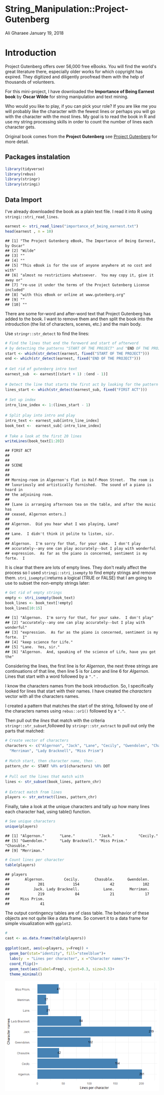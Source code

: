 String\_Manipulation::Project-Gutenberg
================
Ali Gharaee
January 19, 2018

Introduction
============

Project Gutenberg offers over 56,000 free eBooks. You will find the world's great literature there, especially older works for which copyright has expired. They digitized and diligently proofread them with the help of thousands of volunteers.

For this mini-project, I have downloaded the **Importance of Being Earnest book** by **Oscar Wilde** for string manipulation and text mining.

Who would you like to play, if you can pick your role? If you are like me you will probably like the character with the fewest lines or perhaps you will go with the character with the most lines. My goal is to read the book in R and use my string processing skills in order to count the number of lines each character gets.

Original book comes from the **Project Gutenberg** see [Project Gutenberg](http://www.gutenberg.org/ebooks/search/?query=importance+of+being+earnest) for more detail.

Packages instalation
--------------------

``` r
library(tidyverse)
library(rebus)
library(stringr)
library(stringi)
```

Data Import
-----------

I've already downloaded the book as a plain text file. I read it into R using `stringi::stri_read_lines`.

``` r
earnest <- stri_read_lines("importance_of_being_earnest.txt")
head(earnest , n = 10)
```

             
    ## [1] "The Project Gutenberg eBook, The Importance of Being Earnest, by Oscar"
    ## [2] "Wilde"                                                                 
    ## [3] ""                                                                      
    ## [4] ""                                                                      
    ## [5] "This eBook is for the use of anyone anywhere at no cost and with"      
    ## [6] "almost no restrictions whatsoever.  You may copy it, give it away or"  
    ## [7] "re-use it under the terms of the Project Gutenberg License included"   
    ## [8] "with this eBook or online at www.gutenberg.org"                        
    ## [9] ""                                                                      
    ## [10] "" 

There are some for-word and after-word text that Project Gutenberg has added to the book. I want to remove them and then split the book into the introduction (the list of characters, scenes, etc.) and the main body.

Use `stringr::str_detect` to find the lines:

``` r
# Find the lines that end the foreword and start of afterword 
# by detecting the patterns "START OF THE PROJECT" and "END OF THE PROJECT"
start <- which(str_detect(earnest, fixed("START OF THE PROJECT")))
end <- which(str_detect(earnest, fixed("END OF THE PROJECT")))

# Get rid of gutenberg intro text
earnest_sub  <- earnest[(start + 1) :(end - 1)]

# Detect the line that starts the first act by looking for the pattern "FIRST ACT".
lines_start <- which(str_detect(earnest_sub, fixed("FIRST ACT")))

# Set up index
intro_line_index <- 1:(lines_start - 1)

# Split play into intro and play
intro_text <- earnest_sub[intro_line_index]
book_text <-  earnest_sub[-intro_line_index]

# Take a look at the first 20 lines 
writeLines(book_text[1:20])
```

    ## FIRST ACT
    ## 
    ## 
    ## SCENE
    ## 
    ## 
    ## Morning-room in Algernon's flat in Half-Moon Street.  The room is
    ## luxuriously and artistically furnished.  The sound of a piano is heard in
    ## the adjoining room.
    ## 
    ## [Lane is arranging afternoon tea on the table, and after the music has
    ## ceased, Algernon enters.]
    ## 
    ## Algernon.  Did you hear what I was playing, Lane?
    ## 
    ## Lane.  I didn't think it polite to listen, sir.
    ## 
    ## Algernon.  I'm sorry for that, for your sake.  I don't play
    ## accurately--any one can play accurately--but I play with wonderful
    ## expression.  As far as the piano is concerned, sentiment is my forte.  I

It is clear that there are lots of empty lines. They don't really affect the process so I used `stringi::stri_isempty` to find empty strings and remove them. `stri_isempty()`returns a logical (TRUE or FALSE) that I am going to use to subset the non-empty strings later:

``` r
# Get rid of empty strings
empty <- stri_isempty(book_text)
book_lines <- book_text[!empty]
book_lines[10:15]
```

    ## [1] "Algernon.  I'm sorry for that, for your sake.  I don't play"             
    ## [2] "accurately--any one can play accurately--but I play with wonderful"      
    ## [3] "expression.  As far as the piano is concerned, sentiment is my forte.  I"
    ## [4] "keep science for Life."                                                  
    ## [5] "Lane.  Yes, sir."                                                        
    ## [6] "Algernon.  And, speaking of the science of Life, have you got the"

Considering the lines, the first line is for *Algernon*, the next three strings are continuations of that line, then line 5 is for *Lane* and line 6 for *Algernon*. Lines that start with a word followed by a `"."` .

I know the characters names from the book introduction. So, I specifically looked for lines that start with their names. I have created the *characters* vector with all the characters names.

I created a pattern that matches the start of the string, followed by one of the characters names using `rebus::or1()` followed by a `"."`.

Then pull out the *lines* that match with the criteria `stringr::str_subset`,followed by `stringr::str_extract` to pull out only the parts that matched:

``` r
# Create vector of characters
characters <- c("Algernon", "Jack", "Lane", "Cecily", "Gwendolen", "Chasuble", 
  "Merriman", "Lady Bracknell", "Miss Prism")

# Match start, then character name, then .
pattern_chr <- START %R% or1(characters) %R% DOT

# Pull out the lines that match with
lines <- str_subset(book_lines, pattern_chr)

# Extract match from lines
players <- str_extract(lines, pattern_chr)
```

Finally, take a look at the unique characters and tally up how many lines each character had, using table() function.

``` r
# See unique characters
unique(players)
```

    ## [1] "Algernon."       "Lane."           "Jack."           "Cecily."        
    ## [5] "Gwendolen."      "Lady Bracknell." "Miss Prism."     "Chasuble."      
    ## [9] "Merriman."

``` r
# Count lines per character
table(players)
```

    ## players
    ##       Algernon.         Cecily.       Chasuble.      Gwendolen. 
    ##             201             154              42             102 
    ##           Jack. Lady Bracknell.           Lane.       Merriman. 
    ##             219              84              21              17 
    ##     Miss Prism. 
    ##              41

The output contingency tables are of class table. The behavior of these objects are not quite like a data frame. So convert it to a data frame for simple visualization with `ggplot2`.

``` r
#
cast <- as.data.frame(table(players))

ggplot(cast, aes(x=players, y=Freq)) +
  geom_bar(stat="identity", fill="steelblue")+
  labs(y  = "Lines per character", x ="Character names")+
  coord_flip()+
  geom_text(aes(label=Freq), vjust=0.3, size=3.5)+
  theme_minimal()
```

![](RMARK_files/figure-markdown_github/unnamed-chunk-7-1.png)
